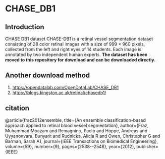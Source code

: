 
# CHASE_DB1
## Introduction
CHASE DB1 dataset
CHASE-DB1 is a retinal vessel segmentation dataset consisting of 28 color retinal images with a size of 999 × 960 pixels, collected from the left and right eyes of 14 students. Each image is annotated by two independent human experts.  **The dataset has been moved to this repository for download and can be downloaded directly.**





## Another download method
1. https://opendatalab.com/OpenDataLab/CHASE_DB1
2. https://blogs.kingston.ac.uk/retinal/chasedb1/

## citation
@article{fraz2012ensemble,
title={An ensemble classification-based approach applied to retinal blood vessel segmentation},
author={Fraz, Muhammad Moazam and Remagnino, Paolo and Hoppe, Andreas and Uyyanonvara, Bunyarit and Rudnicka, Alicja R and Owen, Christopher G and Barman, Sarah A},
journal={IEEE Transactions on Biomedical Engineering},
volume={59},
number={9},
pages={2538--2548},
year={2012},
publisher={IEEE}
